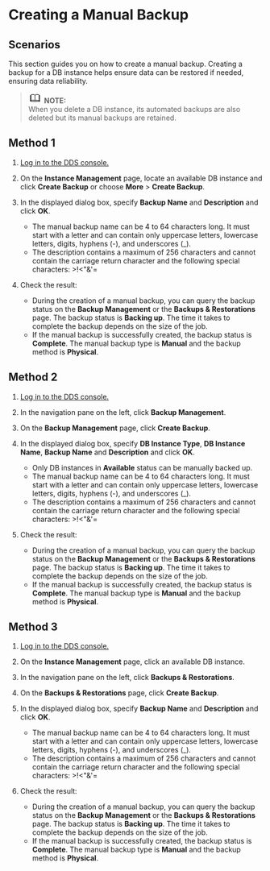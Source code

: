 # Creating a Manual Backup<a name="dds_03_0007"></a>

## **Scenarios**<a name="section618580621992"></a>

This section guides you on how to create a manual backup. Creating a backup for a DB instance helps ensure data can be restored if needed, ensuring data reliability.

>![](public_sys-resources/icon-note.gif) **NOTE:**   
>When you delete a DB instance, its automated backups are also deleted but its manual backups are retained.  

## Method 1<a name="section5642991212401"></a>

1.  [Log in to the DDS console.](logging-in-to-the-dds-console.md)
2.  On the  **Instance Management**  page, locate an available DB instance and click  **Create Backup**  or choose  **More**  \>  **Create Backup**.
3.  In the displayed dialog box, specify  **Backup Name**  and  **Description**  and click  **OK**.
    -   The manual backup name can be 4 to 64 characters long. It must start with a letter and can contain only uppercase letters, lowercase letters, digits, hyphens \(-\), and underscores \(\_\).
    -   The description contains a maximum of 256 characters and cannot contain the carriage return character and the following special characters: \>!<"&'=

4.  Check the result:
    -   During the creation of a manual backup, you can query the backup status on the  **Backup Management**  or the  **Backups & Restorations**  page. The backup status is  **Backing up**. The time it takes to complete the backup depends on the size of the job.
    -   If the manual backup is successfully created, the backup status is  **Complete**. The manual backup type is  **Manual**  and the backup method is  **Physical**.


## Method 2<a name="section40461508182024"></a>

1.  [Log in to the DDS console.](logging-in-to-the-dds-console.md)
2.  In the navigation pane on the left, click  **Backup Management**.
3.  On the  **Backup Management**  page, click  **Create Backup**.
4.  In the displayed dialog box, specify  **DB Instance Type**,  **DB Instance Name**,  **Backup Name**  and  **Description**  and click  **OK**.
    -   Only DB instances in  **Available**  status can be manually backed up.
    -   The manual backup name can be 4 to 64 characters long. It must start with a letter and can contain only uppercase letters, lowercase letters, digits, hyphens \(-\), and underscores \(\_\).
    -   The description contains a maximum of 256 characters and cannot contain the carriage return character and the following special characters: \>!<"&'=

5.  Check the result:
    -   During the creation of a manual backup, you can query the backup status on the  **Backup Management**  or the  **Backups & Restorations**  page. The backup status is  **Backing up**. The time it takes to complete the backup depends on the size of the job.
    -   If the manual backup is successfully created, the backup status is  **Complete**. The manual backup type is  **Manual**  and the backup method is  **Physical**.


## Method 3<a name="section5636963115314"></a>

1.  [Log in to the DDS console.](logging-in-to-the-dds-console.md)
2.  On the  **Instance Management**  page, click an available DB instance.
3.  In the navigation pane on the left, click  **Backups & Restorations**.
4.  On the  **Backups & Restorations**  page, click  **Create Backup**.
5.  In the displayed dialog box, specify  **Backup Name**  and  **Description**  and click  **OK**.
    -   The manual backup name can be 4 to 64 characters long. It must start with a letter and can contain only uppercase letters, lowercase letters, digits, hyphens \(-\), and underscores \(\_\).
    -   The description contains a maximum of 256 characters and cannot contain the carriage return character and the following special characters: \>!<"&'=

6.  Check the result:
    -   During the creation of a manual backup, you can query the backup status on the  **Backup Management**  or the  **Backups & Restorations**  page. The backup status is  **Backing up**. The time it takes to complete the backup depends on the size of the job.
    -   If the manual backup is successfully created, the backup status is  **Complete**. The manual backup type is  **Manual**  and the backup method is  **Physical**.


